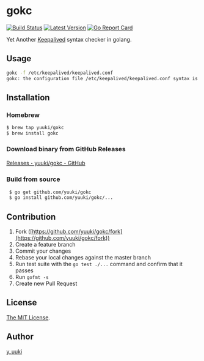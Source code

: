 gokc
====
[![Build Status](https://travis-ci.org/yuuki/diamondb.svg?branch=master)](https://travis-ci.org/yuuki/diamondb)
[![Latest Version](http://img.shields.io/github/release/yuuki/gokc.svg?style=flat-square)](https://github.com/yuuki/gokc/releases)
[![Go Report Card](https://goreportcard.com/badge/github.com/yuuki/gokc)](https://goreportcard.com/report/github.com/yuuki/gokc)

Yet Another [Keepalived](http://keepalived.org/) syntax checker in golang.

## Usage

```bash
gokc -f /etc/keepalived/keepalived.conf
gokc: the configuration file /etc/keepalived/keepalived.conf syntax is ok
```

## Installation

### Homebrew
```bash
$ brew tap yuuki/gokc
$ brew install gokc
```

### Download binary from GitHub Releases
[Releases・yuuki/gokc - GitHub](https://github.com/yuuki/gokc/releases)

### Build from source
```bash
 $ go get github.com/yuuki/gokc
 $ go install github.com/yuuki/gokc/...
```

## Contribution

1. Fork ([https://github.com/yuuki/gokc/fork](https://github.com/yuuki/gokc/fork))
1. Create a feature branch
1. Commit your changes
1. Rebase your local changes against the master branch
1. Run test suite with the `go test ./...` command and confirm that it passes
1. Run `gofmt -s`
1. Create new Pull Request

## License

[The MIT License](./LICENSE).

## Author

[y_uuki](https://github.com/yuuki)
